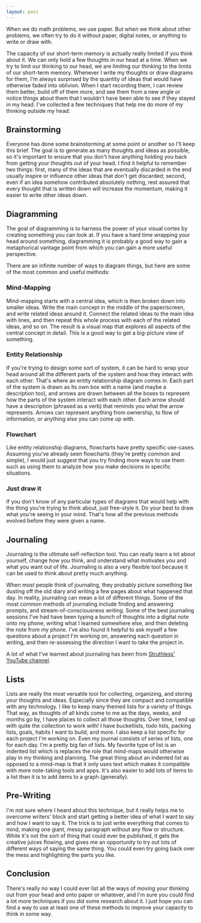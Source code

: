 ```yaml
---
layout: post
---
```


When we do math problems, we use paper. But when we think about other problems, we often try to do it without paper, digital notes, or anything to write or draw with.

The capacity of our short-term memory is actually really limited if you think about it. We can only hold a few thoughts in our head at a time. When we try to limit our thinking to our head, we are limiting our thinking to the limits of our short-term memory. Whenever I write my thoughts or draw diagrams for them, I'm always surprised by the quantity of ideas that would have otherwise faded into oblivion. When I start recording them, I can review them better, build off of them more, and see them from a new angle or notice things about them that I wouldn't have been able to see if they stayed in my head. I've collected a few techniques that help me do more of my thinking outside my head:

## Brainstorming

Everyone has done some brainstorming at some point or another so I'll keep this brief. The goal is to generate as many thoughts and ideas as possible, so it's important to ensure that you don't have anything holding you back from getting your thoughts out of your head. I find it helpful to remember two things: first, many of the ideas that are eventually discarded in the end usually inspire or influence other ideas that don't get discarded; second, even if an idea somehow contributed absolutely nothing, rest assured that every thought that is written down will increase the momentum, making it easier to write other ideas down.

## Diagramming

The goal of diagramming is to harness the power of your visual cortex by creating something you can look at. If you have a hard time wrapping your head around something, diagramming it is probably a good way to gain a metaphorical vantage point from which you can gain a more useful perspective.

There are an infinite number of ways to diagram things, but here are some of the most common and useful methods:

### Mind-Mapping

Mind-mapping starts with a central idea, which is then broken down into smaller ideas. Write the main concept in the middle of the paper/screen, and write related ideas around it. Connect the related ideas to the main idea with lines, and then repeat this whole process with each of the related ideas, and so on. The result is a visual map that explores all aspects of the central concept in detail. This is a good way to get a big-picture view of something.

### Entity Relationship

If you're trying to design some sort of system, it can be hard to wrap your head around all the different parts of the system and how they interact with each other. That's where an entity relationship diagram comes in. Each part of the system is drawn as its own box with a name (and maybe a description too), and arrows are drawn between all the boxes to represent how the parts of the system interact with each other. Each arrow should have a description (phrased as a verb) that reminds you what the arrow represents. Arrows can represent anything from ownership, to flow of information, or anything else you can come up with.

### Flowchart

Like entity relationship diagrams, flowcharts have pretty specific use-cases. Assuming you've already seen flowcharts (they're pretty common and simple), I would just suggest that you try finding more ways to use them such as using them to analyze how you make decisions in specific situations.

### Just draw it

If you don't know of any particular types of diagrams that would help with the thing you're trying to think about, just free-style it. Do your best to draw what you're seeing in your mind. That's how all the previous methods evolved before they were given a name.

## Journaling

Journaling is the ultimate self-reflection tool. You can really learn a lot about yourself, change how you think, and understand what motivates you and what you want out of life. Journaling is also a very flexible tool because it can be used to think about pretty much anything.

When most people think of journaling, they probably picture something like dusting off the old diary and writing a few pages about what happened that day. In reality, journaling can mean a lot of different things. Some of the most common methods of journaling include finding and answering prompts, and stream-of-consciousness writing. Some of the best journaling sessions I've had have been typing a bunch of thoughts into a digital note onto my phone, writing what I learned somewhere else, and then deleting the note from my phone. I've also found it helpful to ask myself a few questions about a project I'm working on, answering each question in writing, and then re-assessing the direction I want to take the project in.

A lot of what I've learned about journaling has been from [Struthless' YouTube channel](https://www.youtube.com/@struthless).

## Lists

Lists are really the most versatile tool for collecting, organizing, and storing your thoughts and ideas. Especially since they are compact and compatible with any technology. I like to keep many themed lists for a variety of things. That way, as thoughts of all kinds come to me as the days, weeks, and months go by, I have places to collect all those thoughts. Over time, I end up with quite the collection to work with! I have bucketlists, todo lists, packing lists, goals, habits I want to build, and more. I also keep a list specific for each project I'm working on. Even my journal consists of series of lists, one for each day. I'm a pretty big fan of lists. My favorite type of list is an indented list which is replaces the role that mind-maps would otherwise play in my thinking and planning. The great thing about an indented list as opposed to a mind-map is that it only uses text which makes it compatible with more note-taking tools and apps. It's also easier to add lots of items to a list than it is to add items to a graph (generally).

## Pre-Writing

I'm not sure where I heard about this technique, but it really helps me to overcome writers' block and start getting a better idea of what I want to say and how I want to say it. The trick is to just write everything that comes to mind, making one giant, messy paragraph without any flow or structure. While it's not the sort of thing that could ever be published, it gets the creative juices flowing, and gives me an opportunity to try out lots of different ways of saying the same thing. You could even try going back over the mess and highlighting the parts you like.

## Conclusion

There's really no way I could ever list all the ways of moving your thinking out from your head and onto paper or whatever, and I'm sure you could find a lot more techniques if you did some research about it. I just hope you can find a way to use at least one of these methods to improve your capacity to think in some way.

